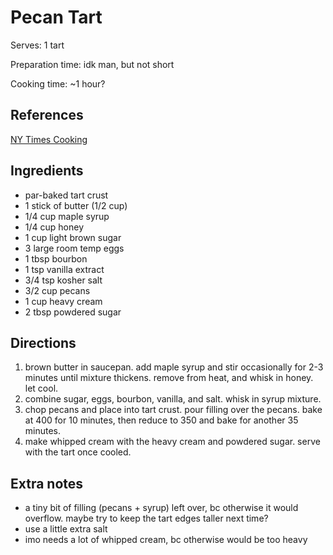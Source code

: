 # Pecan Tart

Serves: 1 tart

Preparation time:
idk man, but not short

Cooking time:
~1 hour?

## References

[NY Times Cooking](https://cooking.nytimes.com/recipes/1022734-maple-honey-pecan-pie)

## Ingredients
- par-baked tart crust
- 1 stick of butter (1/2 cup)
- 1/4 cup maple syrup
- 1/4 cup honey
- 1 cup light brown sugar
- 3 large room temp eggs
- 1 tbsp bourbon
- 1 tsp vanilla extract
- 3/4 tsp kosher salt
- 3/2 cup pecans
- 1 cup heavy cream
- 2 tbsp powdered sugar

## Directions

1. brown butter in saucepan. add maple syrup and stir occasionally for 2-3 minutes until mixture thickens. remove from heat, and whisk in honey. let cool.
2. combine sugar, eggs, bourbon, vanilla, and salt. whisk in syrup mixture.
3. chop pecans and place into tart crust. pour filling over the pecans. bake at 400 for 10 minutes, then reduce to 350 and bake for another 35 minutes.
4. make whipped cream with the heavy cream and powdered sugar. serve with the tart once cooled.

## Extra notes
- a tiny bit of filling (pecans + syrup) left over, bc otherwise it would overflow. maybe try to keep the tart edges taller next time?
- use a little extra salt
- imo needs a lot of whipped cream, bc otherwise would be too heavy